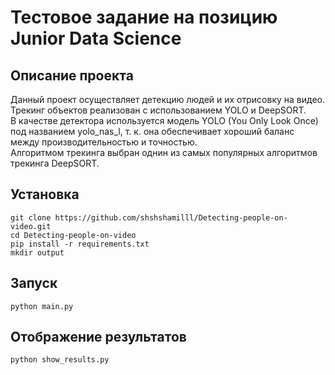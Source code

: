 # Тестовое задание на позицию Junior Data Science  
## Описание проекта
Данный проект осуществляет детекцию людей и их отрисовку на видео.  
Трекинг объектов реализован с использованием YOLO и DeepSORT.  
В качестве детектора используется модель YOLO (You Only Look Once) под названием yolo_nas_l, т. к. она обеспечивает хороший баланс между производительностью и точностью.   
Алгоритмом трекинга выбран однин из самых популярных алгоритмов трекинга DeepSORT.
## Установка
```
git clone https://github.com/shshshamilll/Detecting-people-on-video.git
cd Detecting-people-on-video
pip install -r requirements.txt
mkdir output
```
## Запуск
```
python main.py
```
## Отображение результатов
```
python show_results.py
```
